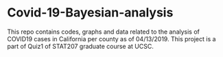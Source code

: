 # Covid-19-Bayesian-analysis
This repo contains codes, graphs and data related to the analysis of COVID19 cases in California per county as of 04/13/2019. This project is a part of Quiz1 of STAT207 graduate course at UCSC.
